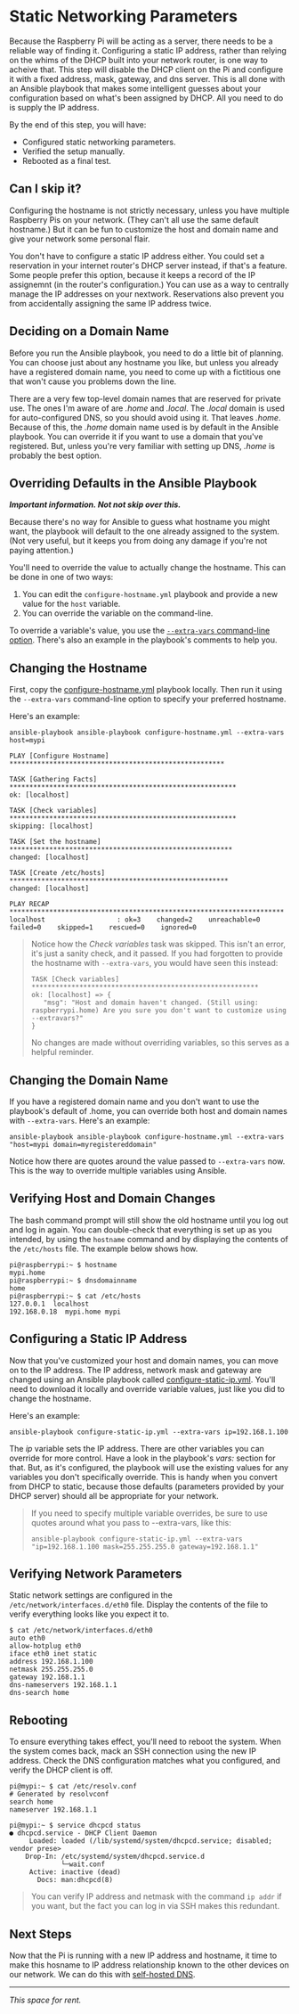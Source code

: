# Static Networking Parameters
Because the Raspberry Pi will be acting as a server, there needs to be a reliable way of finding it. Configuring a static IP address, rather than relying on the whims of the DHCP built into your network router, is one way to acheive that. This step will disable the DHCP client on the Pi and configure it with a fixed address, mask, gateway, and dns server. This is all done with an Ansible playbook that makes some intelligent guesses about your configuration based on what's been assigned by DHCP. All you need to do is supply the IP address.

By the end of this step, you will have:
* Configured static networking parameters.
* Verified the setup manually.
* Rebooted as a final test.

## Can I skip it?
Configuring the hostname is not strictly necessary, unless you have multiple Raspberry Pis on your network. (They can't all use the same default hostname.) But it can be fun to customize the host and domain name and give your network some personal flair.

You don't have to configure a static IP address either. You could set a reservation in your internet router's DHCP server instead, if that's a feature. Some people prefer this option, because it keeps a record of the IP assignemnt (in the router's configuration.) You can use as a way to centrally manage the IP addresses on your nextwork. Reservations also prevent you from accidentally assigning the same IP address twice.

## Deciding on a Domain Name
Before you run the Ansible playbook, you need to do a little bit of planning. You can choose just about any hostname you like, but unless you already have a registered domain name, you need to come up with a fictitious one that won't cause you problems down the line.

There are a very few top-level domain names that are reserved for private use. The ones I'm aware of are _.home_ and _.local_. The _.local_ domain is used for auto-configured DNS, so you should avoid using it. That leaves _.home_. Because of this, the _.home_ domain name used is by default in the Ansible playbook. You can override it if you want to use a domain that you've registered. But, unless you're very familiar with setting up DNS, _.home_ is probably the best option.

## Overriding Defaults in the Ansible Playbook

**_Important information. Not not skip over this._**

Because there's no way for Ansible to guess what hostname you might want, the playbook will default to the one already assigned to the system. (Not very useful, but it keeps you from doing any damage if you're not paying attention.)

You'll need to override the value to actually change the hostname. This can be done in one of two ways:

1. You can edit the `configure-hostname.yml` playbook and provide a new value for the `host` variable.
2. You can override the variable on the command-line.

To override a variable's value, you use the [`--extra-vars` command-line option](https://docs.ansible.com/ansible/latest/user_guide/playbooks_variables.html#defining-variables-at-runtime). There's also an example in the playbook's comments to help you.

## Changing the Hostname
First, copy the [configure-hostname.yml](https://github.com/DavesCodeMusings/CloudPi/blob/main/configure-hostname.yml) playbook locally. Then run it using the `--extra-vars` command-line option to specify your preferred hostname.

Here's an example:
```
ansible-playbook ansible-playbook configure-hostname.yml --extra-vars host=mypi

PLAY [Configure Hostname] ******************************************************

TASK [Gathering Facts] *********************************************************
ok: [localhost]

TASK [Check variables] *********************************************************
skipping: [localhost]

TASK [Set the hostname] ********************************************************
changed: [localhost]

TASK [Create /etc/hosts] *******************************************************
changed: [localhost]

PLAY RECAP *********************************************************************
localhost                  : ok=3    changed=2    unreachable=0    failed=0    skipped=1    rescued=0    ignored=0
```

>Notice how the _Check variables_ task was skipped. This isn't an error, it's just a sanity check, and it passed. If you had forgotten to provide the hostname with `--extra-vars`, you would have seen this instead:
>
>```
>TASK [Check variables] *********************************************************
>ok: [localhost] => {
>    "msg": "Host and domain haven't changed. (Still using: raspberrypi.home) Are you sure you don't want to customize using --extravars?"
>}
>```
>
>No changes are made without overriding variables, so this serves as a helpful reminder.

## Changing the Domain Name
If you have a registered domain name and you don't want to use the playbook's default of .home, you can override both host and domain names with `--extra-vars`. Here's an example:

```
ansible-playbook ansible-playbook configure-hostname.yml --extra-vars "host=mypi domain=myregistereddomain"
```

Notice how there are quotes around the value passed to `--extra-vars` now. This is the way to override multiple variables using Ansible.

## Verifying Host and Domain Changes
The bash command prompt will still show the old hostname until you log out and log in again. You can double-check that everything is set up as you intended, by using the `hostname` command and by displaying the contents of the `/etc/hosts` file. The example below shows how.

```
pi@raspberrypi:~ $ hostname
mypi.home
pi@raspberrypi:~ $ dnsdomainname
home
pi@raspberrypi:~ $ cat /etc/hosts
127.0.0.1  localhost
192.168.0.18  mypi.home mypi
```

## Configuring a Static IP Address
Now that you've customized your host and domain names, you can move on to the IP address. The IP address, network mask and gateway are changed using an Ansible playbook called [configure-static-ip.yml](https://github.com/DavesCodeMusings/CloudPi/blob/main/configure-static-ip.yml). You'll need to download it locally and override variable values, just like you did to change the hostname.

Here's an example:
```
ansible-playbook configure-static-ip.yml --extra-vars ip=192.168.1.100
```

The _ip_ variable sets the IP address. There are other variables you can override for more control. Have a look in the playbook's _vars:_ section for that. But, as it's configured, the playbook will use the existing values for any variables you don't specifically override. This is handy when you convert from DHCP to static, because those defaults (parameters provided by your DHCP server) should all be appropriate for your network.

>If you need to specify multiple variable overrides, be sure to use quotes around what you pass to --extra-vars, like this:
>
>```
>ansible-playbook configure-static-ip.yml --extra-vars "ip=192.168.1.100 mask=255.255.255.0 gateway=192.168.1.1"
>```

## Verifying Network Parameters
Static network settings are configured in the `/etc/network/interfaces.d/eth0` file. Display the contents of the file to verify everything looks like you expect it to.

```
$ cat /etc/network/interfaces.d/eth0
auto eth0
allow-hotplug eth0
iface eth0 inet static
address 192.168.1.100
netmask 255.255.255.0
gateway 192.168.1.1
dns-nameservers 192.168.1.1
dns-search home
```

## Rebooting
To ensure everything takes effect, you'll need to reboot the system. When the system comes back, mack an SSH connection using the new IP address. Check the DNS configuration matches what you configured, and verify the DHCP client is off.

```
pi@mypi:~ $ cat /etc/resolv.conf
# Generated by resolvconf
search home
nameserver 192.168.1.1

pi@mypi:~ $ service dhcpcd status
● dhcpcd.service - DHCP Client Daemon
     Loaded: loaded (/lib/systemd/system/dhcpcd.service; disabled; vendor prese>
    Drop-In: /etc/systemd/system/dhcpcd.service.d
             └─wait.conf
     Active: inactive (dead)
       Docs: man:dhcpcd(8)
```

> You can verify IP address and netmask with the command `ip addr` if you want, but the fact you can log in via SSH makes this redundant.

## Next Steps
Now that the Pi is running with a new IP address and hostname, it time to make this hosname to IP address relationship known to the other devices on our network. We can do this with [self-hosted DNS](install-dns.md).

___

_This space for rent._
